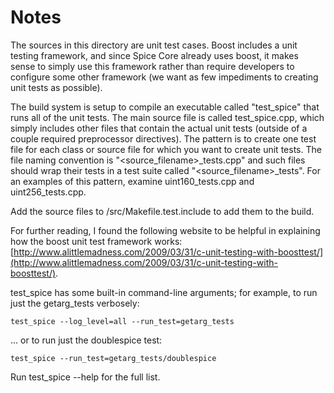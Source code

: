 # Notes
The sources in this directory are unit test cases.  Boost includes a
unit testing framework, and since Spice Core already uses boost, it makes
sense to simply use this framework rather than require developers to
configure some other framework (we want as few impediments to creating
unit tests as possible).

The build system is setup to compile an executable called "test_spice"
that runs all of the unit tests.  The main source file is called
test_spice.cpp, which simply includes other files that contain the
actual unit tests (outside of a couple required preprocessor
directives).  The pattern is to create one test file for each class or
source file for which you want to create unit tests.  The file naming
convention is "<source_filename>_tests.cpp" and such files should wrap
their tests in a test suite called "<source_filename>_tests".  For an
examples of this pattern, examine uint160_tests.cpp and
uint256_tests.cpp.

Add the source files to /src/Makefile.test.include to add them to the build.

For further reading, I found the following website to be helpful in
explaining how the boost unit test framework works:
[http://www.alittlemadness.com/2009/03/31/c-unit-testing-with-boosttest/](http://www.alittlemadness.com/2009/03/31/c-unit-testing-with-boosttest/).

test_spice has some built-in command-line arguments; for
example, to run just the getarg_tests verbosely:

    test_spice --log_level=all --run_test=getarg_tests

... or to run just the doublespice test:

    test_spice --run_test=getarg_tests/doublespice

Run  test_spice --help   for the full list.

